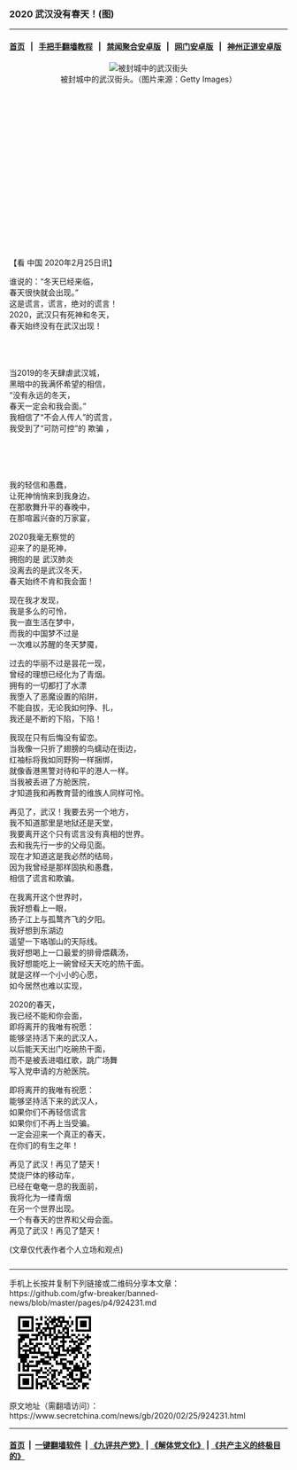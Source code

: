 ### 2020 武汉没有春天！(图)
------------------------

#### [首页](https://github.com/gfw-breaker/banned-news/blob/master/README.md) &nbsp;&nbsp;|&nbsp;&nbsp; [手把手翻墙教程](https://github.com/gfw-breaker/guides/wiki) &nbsp;&nbsp;|&nbsp;&nbsp; [禁闻聚合安卓版](https://github.com/gfw-breaker/bn-android) &nbsp;&nbsp;|&nbsp;&nbsp; [网门安卓版](https://github.com/oGate2/oGate) &nbsp;&nbsp;|&nbsp;&nbsp; [神州正道安卓版](https://github.com/SzzdOgate/update) 



<div class="article_right" style="fone-color:#000">
 <p style="text-align: center;">
  <img alt="被封城中的武汉街头" src="//img3.secretchina.com/pic/2020/2-8/p2622631a909299958-ss.jpg"/>
  <br>
   被封城中的武汉街头。（图片来源：Getty Images）
   <span id="hideid" name="hideid" style="color:red;display:none;">
    <span href="https://www.secretchina.com">
    </span>
   </span>
  </br>
 </p>
 <div id="txt-mid1-t21-2017">
  <ins class="adsbygoogle" data-ad-client="ca-pub-1276641434651360" data-ad-slot="2451032099" style="display:inline-block;width:336px;height:280px">
  </ins>
  <div id="SC-22xxx">
  </div>
 </div>
 <p>
  【看
  <span href="https://www.secretchina.com" target="_blank">
   中国
  </span>
  2020年2月25日讯】
  <span id="hideid" name="hideid" style="color:red;display:none;">
   <span href="https://www.secretchina.com">
   </span>
  </span>
 </p>
 <p>
  谁说的：“冬天已经来临，
  <br>
   春天很快就会出现。”
   <br>
    这是谎言，谎言，绝对的谎言！
    <br>
     2020，武汉只有死神和冬天，
     <br>
      春天始终没有在武汉出现！
     </br>
    </br>
   </br>
  </br>
 </p>
 <p>
  当2019的冬天肆虐武汉城，
  <br>
   黑暗中的我满怀希望的相信，
   <br>
    “没有永远的冬天，
    <br>
     春天一定会和我会面。”
     <br>
      我相信了“不会人传人”的谎言，
      <br>
       我受到了“可防可控”的
       <span href="https://www.secretchina.com/news/gb/tag/欺骗" target="_blank">
        欺骗
       </span>
       ，
      </br>
     </br>
    </br>
   </br>
  </br>
 </p>
 <p>
  我的轻信和愚蠢，
  <br>
   让死神悄悄来到我身边，
   <br/>
   在那歌舞升平的春晚中，
   <br/>
   在那喧嚣兴奋的万家宴，
  </br>
 </p>
 <p>
  2020我毫无察觉的
  <br/>
  迎来了的是死神，
  <br/>
  拥抱的是
  <span href="https://www.secretchina.com/news/gb/tag/武汉肺炎" target="_blank">
   武汉肺炎
  </span>
  <br/>
  没离去的是武汉冬天，
  <br/>
  春天始终不肯和我会面！
 </p>
 <p>
  现在我才发现，
  <br/>
  我是多么的可怜，
  <br/>
  我一直生活在梦中，
  <br/>
  而我的中国梦不过是
  <br/>
  一次难以苏醒的冬天梦魇，
 </p>
 <p>
  过去的华丽不过是昙花一现，
  <br/>
  曾经的理想已经化为了青烟。
  <br/>
  拥有的一切都打了水漂
  <br/>
  我堕入了恶魔设置的陷阱，
  <br/>
  不能自拔，无论我如何挣、扎，
  <br/>
  我还是不断的下陷，下陷！
 </p>
 <p>
  我现在只有后悔没有留恋。
  <br/>
  当我像一只折了翅膀的鸟蠕动在街边，
  <br/>
  红袖标将我如同野狗一样捆绑，
  <br/>
  就像香港黑警对待和平的港人一样。
  <br/>
  当我被丢进了方舱医院，
  <br/>
  才知道我和再教育营的维族人同样可怜。
 </p>
 <p>
  再见了，武汉！我要去另一个地方，
  <br/>
  我不知道那里是地狱还是天堂，
  <br/>
  我要离开这个只有谎言没有真相的世界。
  <br/>
  去和我先行一步的父母见面。
  <br/>
  现在才知道这是我必然的结局，
  <br/>
  因为我曾经是那样固执和愚蠢，
  <br/>
  相信了谎言和欺骗。
 </p>
 <p>
  在我离开这个世界时，
  <br/>
  我好想看上一眼，
  <br/>
  扬子江上与孤鹜齐飞的夕阳。
  <br/>
  我好想到东湖边
  <br/>
  遥望一下珞珈山的天际线。
  <br/>
  我好想喝上一口最爱的排骨煨藕汤，
  <br/>
  我好想能吃上一碗曾经天天吃的热干面。
  <br/>
  就是这样一个小小的心愿，
  <br/>
  如今居然也难以实现，
 </p>
 <p>
  2020的春天，
  <br/>
  我已经不能和你会面，
  <br/>
  即将离开的我唯有祝愿：
  <br/>
  能够坚持活下来的武汉人，
  <br/>
  以后能天天出门吃碗热干面，
  <br/>
  而不是被丢进唱红歌，跳广场舞
  <br/>
  写入党申请的方舱医院。
 </p>
 <p>
  即将离开的我唯有祝愿：
  <br/>
  能够坚持活下来的武汉人，
  <br/>
  如果你们不再轻信谎言
  <br/>
  如果你们不再上当受骗。
  <br/>
  一定会迎来一个真正的春天，
  <br/>
  在你们的有生之年！
 </p>
 <p>
  再见了武汉！再见了楚天！
  <br/>
  焚烧尸体的移动车，
  <br/>
  已经在奄奄一息的我面前，
  <br/>
  我将化为一缕青烟
  <br/>
  在另一个世界出现。
  <br/>
  一个有春天的世界和父母会面。
  <br/>
  再见了武汉！再见了楚天！
 </p>
 (文章仅代表作者个人立场和观点)
 <center>
  <div>
   <div id="txt-mid2-t22-2017" style="display: block;  max-height: 351px;  overflow: hidden;">
    <div id="SC-21xxx">
    </div>
    <ins class="adsbygoogle" data-ad-client="ca-pub-1276641434651360" data-ad-format="auto" data-ad-slot="4301710469" data-full-width-responsive="true" style="display:block">
    </ins>
   </div>
  </div>
 </center>
 <div style="padding-top:12px;">
 </div>
</div>

<hr/>
手机上长按并复制下列链接或二维码分享本文章：<br/>
https://github.com/gfw-breaker/banned-news/blob/master/pages/p4/924231.md <br/>
<a href='https://github.com/gfw-breaker/banned-news/blob/master/pages/p4/924231.md'><img src='https://github.com/gfw-breaker/banned-news/blob/master/pages/p4/924231.md.png'/></a> <br/>
原文地址（需翻墙访问）：https://www.secretchina.com/news/gb/2020/02/25/924231.html


------------------------
#### [首页](https://github.com/gfw-breaker/banned-news/blob/master/README.md) &nbsp;|&nbsp; [一键翻墙软件](https://github.com/gfw-breaker/nogfw/blob/master/README.md) &nbsp;| [《九评共产党》](https://github.com/gfw-breaker/9ping.md/blob/master/README.md#九评之一评共产党是什么) | [《解体党文化》](https://github.com/gfw-breaker/jtdwh.md/blob/master/README.md) | [《共产主义的终极目的》](https://github.com/gfw-breaker/gczydzjmd.md/blob/master/README.md)


<img src='http://gfw-breaker.win/banned-news/pages/p4/924231.md' width='0px' height='0px'/>